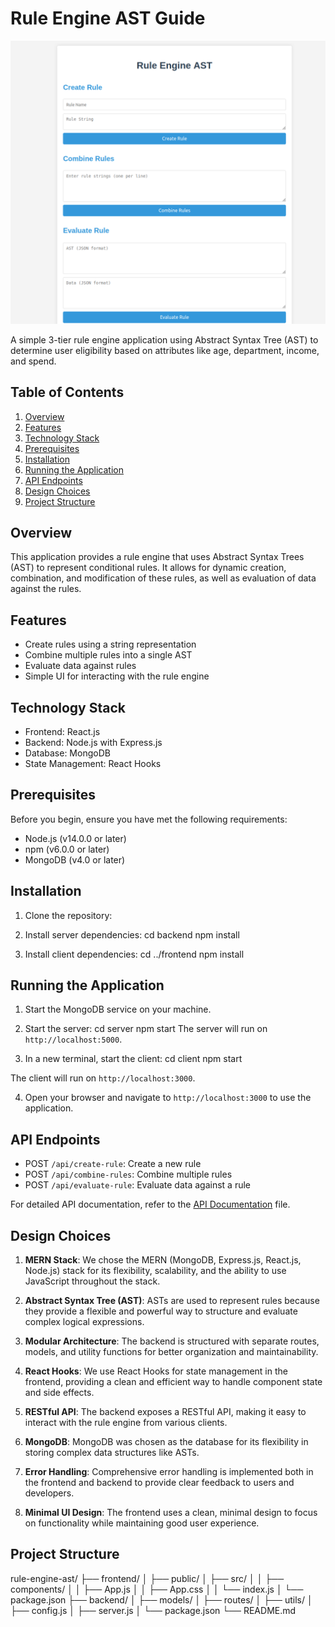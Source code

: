 # Rule Engine AST Guide

![Alt text](images/RuleEngine.png)

A simple 3-tier rule engine application using Abstract Syntax Tree (AST) to determine user eligibility based on attributes like age, department, income, and spend.

## Table of Contents

1. [Overview](#overview)
2. [Features](#features)
3. [Technology Stack](#technology-stack)
4. [Prerequisites](#prerequisites)
5. [Installation](#installation)
6. [Running the Application](#running-the-application)
7. [API Endpoints](#api-endpoints)
8. [Design Choices](#design-choices)
9. [Project Structure](#project-structure)

## Overview

This application provides a rule engine that uses Abstract Syntax Trees (AST) to represent conditional rules. It allows for dynamic creation, combination, and modification of these rules, as well as evaluation of data against the rules.

## Features

- Create rules using a string representation
- Combine multiple rules into a single AST
- Evaluate data against rules
- Simple UI for interacting with the rule engine

## Technology Stack

- Frontend: React.js
- Backend: Node.js with Express.js
- Database: MongoDB
- State Management: React Hooks

## Prerequisites

Before you begin, ensure you have met the following requirements:

- Node.js (v14.0.0 or later)
- npm (v6.0.0 or later)
- MongoDB (v4.0 or later)

## Installation

1. Clone the repository:

2. Install server dependencies:
   cd backend npm install

3. Install client dependencies:
   cd ../frontend npm install

## Running the Application

1. Start the MongoDB service on your machine.

2. Start the server:
   cd server npm start
   The server will run on `http://localhost:5000`.

3. In a new terminal, start the client:
   cd client npm start

The client will run on `http://localhost:3000`.

4. Open your browser and navigate to `http://localhost:3000` to use the application.

## API Endpoints

- POST `/api/create-rule`: Create a new rule
- POST `/api/combine-rules`: Combine multiple rules
- POST `/api/evaluate-rule`: Evaluate data against a rule

For detailed API documentation, refer to the [API Documentation](API_DOCUMENTATION.md) file.

## Design Choices

1. **MERN Stack**: We chose the MERN (MongoDB, Express.js, React.js, Node.js) stack for its flexibility, scalability, and the ability to use JavaScript throughout the stack.

2. **Abstract Syntax Tree (AST)**: ASTs are used to represent rules because they provide a flexible and powerful way to structure and evaluate complex logical expressions.

3. **Modular Architecture**: The backend is structured with separate routes, models, and utility functions for better organization and maintainability.

4. **React Hooks**: We use React Hooks for state management in the frontend, providing a clean and efficient way to handle component state and side effects.

5. **RESTful API**: The backend exposes a RESTful API, making it easy to interact with the rule engine from various clients.

6. **MongoDB**: MongoDB was chosen as the database for its flexibility in storing complex data structures like ASTs.

7. **Error Handling**: Comprehensive error handling is implemented both in the frontend and backend to provide clear feedback to users and developers.

8. **Minimal UI Design**: The frontend uses a clean, minimal design to focus on functionality while maintaining good user experience.

## Project Structure

rule-engine-ast/ ├── frontend/ │ ├── public/ │ ├── src/ │ │ ├── components/ │ │ ├── App.js │ │ ├── App.css │ │ └── index.js │ └── package.json ├── backend/ │ ├── models/ │ ├── routes/ │ ├── utils/ │ ├── config.js │ ├── server.js │ └── package.json └── README.md

